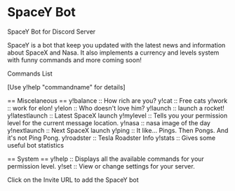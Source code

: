 # SpaceY Bot
SpaceY Bot for Discord Server

SpaceY is a bot that keep you updated with the latest news and information about SpaceX and Nasa.
It also implements a currency and levels system with funny commands and more coming soon!

Commands List

[Use y!help "commandname" for details]

== Miscelaneous ==
y!balance :: How rich are you?
y!cat :: Free cats
y!work :: work for elon! 
y!elon :: Who doesn't love him?
y!launch :: launch a rocket!
y!latestlaunch :: Latest SpaceX launch
y!mylevel :: Tells you your permission level for the current message location.
y!nasa :: nasa image of the day
y!nextlaunch :: Next SpaceX launch
y!ping :: It like... Pings. Then Pongs. And it's not Ping Pong.
y!roadster :: Tesla Roadster Info
y!stats :: Gives some useful bot statistics

== System ==
y!help :: Displays all the available commands for your permission level.
y!set :: View or change settings for your server.

Click on the Invite URL to add the SpaceY bot
